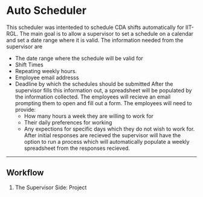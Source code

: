 # Auto Scheduler
This scheduler was intenteded to schedule CDA shifts automatically for IIT-RGL.
The main goal is to allow a supervisor to set a schedule on a calendar and set a date range where it is valid.
The information needed from the supervisor are
+ The date range where the schedule will be valid for
+ Shift Times
+ Repeating weekly hours. 
+ Employee email addresss
+ Deadline by which the schedules should be submitted 
After the supervisor fills this information out, a spreadsheet will be populated by the information collected. The employees will recieve an email prompting them to open and fill out a form.
The employees will need to provide:
    - How many hours a week they are willing to work for
    - Their daily preferences for working
    - Any expections for specific days which they do not wish to work for.
After initial responses are recieved the supervisor will have the option to run a process which will automatically populate a weekly spreadsheet from the responses recieved.
* * * 
## Workflow
1) The Supervisor Side:
    Project 


